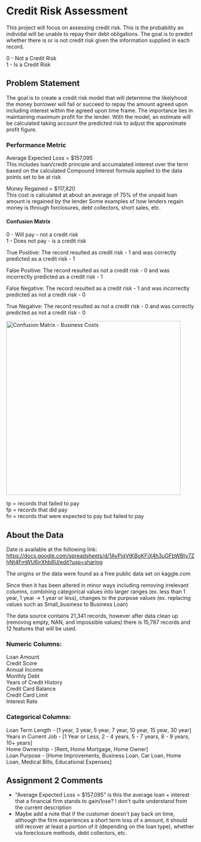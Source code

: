 # Credit Risk Assessment 
This project will focus on assessing credit risk.
This is the probability an individal will be unable to repay their debt obligations. The goal is to predict whether there is or is not credit risk given the information supplied in each record.

0 - Not a Credit Risk   
1 - Is a Credit Risk

## Problem Statement 

The goal is to create a credit risk model that will determine the likelyhood the money borrower will fail or succeed to repay the amount agreed upon including interest within the agreed upon time frame. 
The importance lies in maintaining maximum profit for the lender. With the model, an estimate will be calculated taking account the predicted risk to adjust the approximate profit figure.
### Performance Metric 

Average Expected Loss = $157,095   
This includes loan/credit principle and accumalated interest over the term based on the calculated Compound Interest formula applied to the data points set to be at risk 

Money Regained = $117,820    
This cost is calculated at about an average of 75% of the unpaid loan amount is regained by the lender 
Some examples of how lenders regain money is through forclosures, debt collectors, short sales, etc.

#### Confusion Matrix

0 - Will pay - not a credit risk   
1 - Does not pay - is a credit risk

True Positive: The record resulted as credit risk - 1 and was correctly predicted as a credit risk - 1

False Positive: The record resulted as not a credit risk - 0 and was incorrectly predicted as a credit risk - 1

False Negative: The record resulted as a credit risk - 1 and was incorrectly predicted as not a credit risk - 0

True Negative: The record resulted as not a credit risk - 0  and was correctly predicted as not a credit risk - 0
 
<img width="466" alt="Confusion Matrix - Business Costs" src="https://user-images.githubusercontent.com/106625643/188528927-682248db-333e-447d-8b65-6c3297b76a05.PNG">


tp = records that failed to pay   
fp = records that did pay   
fn = records that were expected to pay but failed to pay 

## About the Data 
Date is available at the following link:  https://docs.google.com/spreadsheets/d/1AvPiqVtKBoKFiX4h3uGFbWBty7ZhNt4FmWU6jrXhb8U/edit?usp=sharing

The origins or the data were found as a free public data set on kaggle.com 

Since then it has been altered in minor ways including removing irrelevant columns, combining categorical values into larger ranges (ex. less than 1 year, 1 year -> 1 year or less), changes to the purpose values (ex. replacing values such as Small_business to Business Loan)

The data source contains 21,341 records, however after data clean up (removing empty, NAN, and impossible values) there is 15,787 records and 12 features that will be used.

### Numeric Columns:

Loan Amount  
Credit Score   
Annual Income  
Monthly Debt   
Years of Credit History   
Credit Card Balance   
Credit Card Limit   
Interest Rate

### Categorical Columns:

Loan Term Length - [1 year, 3 year, 5 year, 7 year, 10 year, 15 year, 30 year]   
Years in Current Job - [1 Year or Less, 2 - 4 years, 5 - 7 years, 8 - 9 years, 10+ years]   
Home Ownership - [Rent, Home Mortgage, Home Owner]   
Loan Purpose - [Home Improvements, Business Loan, Car Loan, Home Loan, Medical Bills, Educational Expenses]

## Assignment 2 Comments
- "Average Expected Loss = $157,095" is this the average loan + interest that a financial firm stands to gain/lose? I don't quite understand from the current description
- Maybe add a note that if the customer doesn't pay back on time, although the firm experiences a short term loss of x amount, it should still recover at least a portion of it (depending on the loan type), whether via foreclosure methods, debt collectors, etc.

